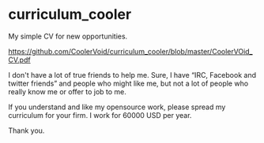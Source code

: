 # curriculum_cooler
My simple CV for new opportunities.

https://github.com/CoolerVoid/curriculum_cooler/blob/master/CoolerVOid_CV.pdf

I don't have a lot of true friends to help me. Sure, I have “IRC, Facebook and twitter friends” and people who might like me, but not a lot of people who really know me or offer to job to me.

If you understand and like my opensource work, please spread my curriculum for your firm.
I work for 60000 USD per year.

Thank you.
